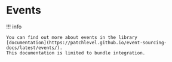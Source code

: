 # Events

!!! info

    You can find out more about events in the library 
    [documentation](https://patchlevel.github.io/event-sourcing-docs/latest/events/). 
    This documentation is limited to bundle integration.